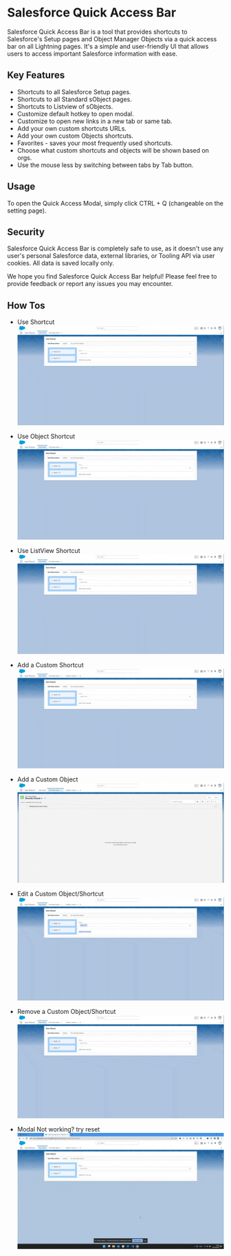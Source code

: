 # Salesforce Quick Access Bar

Salesforce Quick Access Bar is a tool that provides shortcuts to Salesforce's Setup pages and Object Manager Objects via a quick access bar on all Lightning pages. It's a simple and user-friendly UI that allows users to access important Salesforce information with ease.

## Key Features

- Shortcuts to all Salesforce Setup pages.
- Shortcuts to all Standard sObject pages.
- Shortcuts to Listview of sObjects.
- Customize default hotkey to open modal.
- Customize to open new links in a new tab or same tab.
- Add your own custom shortcuts URLs.
- Add your own custom Objects shortcuts.
- Favorites - saves your most frequently used shortcuts.
- Choose what custom shortcuts and objects will be shown based on orgs.
- Use the mouse less by switching between tabs by Tab button.

## Usage

To open the Quick Access Modal, simply click CTRL + Q (changeable on the setting page).

## Security

Salesforce Quick Access Bar is completely safe to use, as it doesn't use any user's personal Salesforce data, external libraries, or Tooling API via user cookies. All data is saved locally only.

We hope you find Salesforce Quick Access Bar helpful! Please feel free to provide feedback or report any issues you may encounter.


## How Tos

-  Use Shortcut
![Use Shortcut](https://github.com/bigkemp/Salesforce-Quick-Access-Bar/blob/main/resources/Shortcut%20Example.gif?raw=true)

-  Use Object Shortcut
![Use Object](https://github.com/bigkemp/Salesforce-Quick-Access-Bar/blob/main/resources/Listview%20Shortcut%20Example.gif?raw=true)

-  Use ListView Shortcut
![Use ListView](https://github.com/bigkemp/Salesforce-Quick-Access-Bar/blob/main/resources/Listview%20Shortcut%20Example.gif?raw=true)

-  Add a Custom Shortcut
![Add a Custom Shortcut](https://github.com/bigkemp/Salesforce-Quick-Access-Bar/blob/main/resources/Add%20shortcut.gif?raw=true)

-  Add a Custom Object
![Add a Custom Object](https://github.com/bigkemp/Salesforce-Quick-Access-Bar/blob/main/resources/Add%20Objs.gif?raw=true)

-  Edit a Custom Object/Shortcut
![Edit a Custom Object Shortcut](https://github.com/bigkemp/Salesforce-Quick-Access-Bar/blob/main/resources/Edit%20saved%20Objs.gif?raw=true)

-  Remove a Custom Object/Shortcut
![Remove a Custom Object Shortcut](https://github.com/bigkemp/Salesforce-Quick-Access-Bar/blob/main/resources/Removing%20a%20saved%20Shortut.gif?raw=true)

-  Modal Not working? try reset
![Use Reset](https://github.com/bigkemp/Salesforce-Quick-Access-Bar/blob/main/resources/Reset%20exmaple.gif?raw=true)
